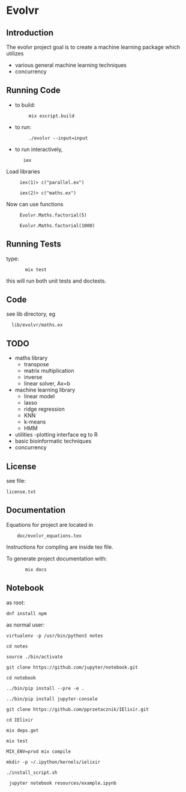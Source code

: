 Evolvr
======

Introduction
--------------

The evolvr project goal is to create a machine learning package which utilizes
* various general machine learning techniques
* concurrency


Running Code
--------------
* to build:

           mix escript.build

* to run:

           ./evolvr --input=input

* to run interactively,

         iex

Load libraries

         iex(1)> c("parallel.ex")

         iex(2)> c("maths.ex")

Now can use functions

         Evolvr.Maths.factorial(5)

         Evolvr.Maths.factorial(1000)




Running Tests
--------------
type:

           mix test

this will run both unit tests and doctests.

Code
--------------
see lib directory, eg

      lib/evolvr/maths.ex


TODO
--------------
* maths library
  * transpose
  * matrix multiplication
  * inverse
  * linear solver, Ax=b
* machine learning library
  * linear model
  * lasso
  * ridge regression
  * KNN
  * k-means
  * HMM
* utilities -plotting interface eg to R
* basic bioinformatic techniques
* concurrency

License
--------------

see file:

    license.txt

Documentation
--------------
Equations for project are located in

        doc/evolvr_equations.tex

Instructions for compling are inside tex file.

To generate project documentation with:

           mix docs


Notebook
--------------
as root:

    dnf install npm

as normal user:

    virtualenv -p /usr/bin/python3 notes

    cd notes

    source ./bin/activate

    git clone https://github.com/jupyter/notebook.git

    cd notebook

    ../bin/pip install --pre -e .

    ../bin/pip install jupyter-console

    git clone https://github.com/pprzetacznik/IElixir.git

    cd IElixir

    mix deps.get

    mix test

    MIX_ENV=prod mix compile

    mkdir -p ~/.ipython/kernels/ielixir

    ./install_script.sh

     jupyter notebook resources/example.ipynb





